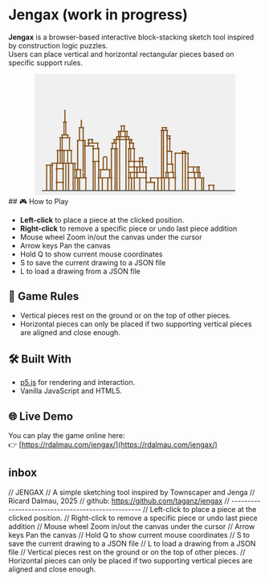 # Jengax  (work in progress)

**Jengax** is a browser-based interactive block-stacking sketch tool inspired by construction logic puzzles.  
Users can place vertical and horizontal rectangular pieces based on specific support rules.

<div align="center">
    <img src="assets/readme.png" alt="Gameplay preview" width="400">
</div>
## 🎮 How to Play

- **Left-click** to place a piece at the clicked position.
- **Right-click** to remove a specific piece or undo last piece addition
- Mouse wheel Zoom in/out the canvas under the cursor
- Arrow keys  Pan the canvas
- Hold Q to show current mouse coordinates
- S to save the current drawing to a JSON file
- L to load a drawing from a JSON file

## 🧠 Game Rules

- Vertical pieces rest on the ground or on the top of other pieces.
- Horizontal pieces can only be placed if two supporting vertical pieces are aligned and close enough.

## 🛠 Built With

- [p5.js](https://p5js.org/) for rendering and interaction.
- Vanilla JavaScript and HTML5.

## 🌐 Live Demo

You can play the game online here:  
👉 [https://rdalmau.com/jengax/](https://rdalmau.com/jengax/)



## inbox 
// JENGAX 
// A simple sketching tool inspired by Townscaper and Jenga
// Ricard Dalmau, 2025
// github: https://github.com/taganz/jengax
// --------------------------------------------------
// Left-click to place a piece at the clicked position.
// Right-click to remove a specific piece or undo last piece addition
// Mouse wheel Zoom in/out the canvas under the cursor
// Arrow keys Pan the canvas
// Hold Q to show current mouse coordinates
// S to save the current drawing to a JSON file
// L to load a drawing from a JSON file
// Vertical pieces rest on the ground or on the top of other pieces.
// Horizontal pieces can only be placed if two supporting vertical pieces are aligned and close enough.



